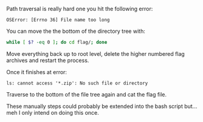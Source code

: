 Path traversal is really hard one you hit the following error:
```
OSError: [Errno 36] File name too long
```
You can move the the bottom of the directory tree with:
```bash
while [ $? -eq 0 ]; do cd flag/; done
```
Move everything back up to root level, delete the higher numbered flag archives and restart the process.

Once it finishes at error:
```
ls: cannot access '*.zip': No such file or directory
```
Traverse to the bottom of the file tree again and cat the flag file. 

These manually steps could probably be extended into the bash script but... meh I only intend on doing this once.
